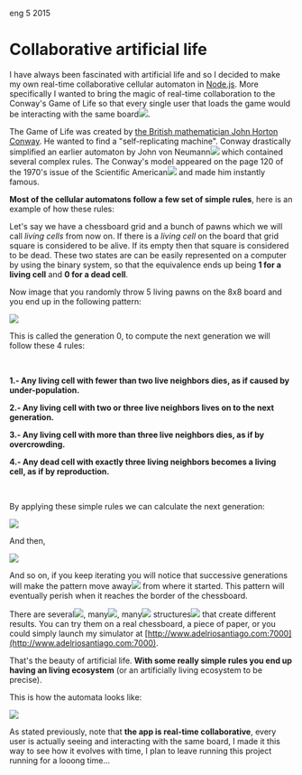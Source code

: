 <permalink>eng</permalink>
<month>5</month>
<year>2015</year>

# Collaborative artificial life

I have always been fascinated with artificial life and so I decided to make my own real-time collaborative cellular automaton in [Node.js](https://nodejs.org/). More specifically I wanted to bring the magic of real-time collaboration to the Conway's Game of Life so that every single user that loads the game would be <a class='mintip'>interacting with the same board<span><img src='/articles/artificial/images/alife-final-animated.gif'/></span></a>.

The Game of Life was created by [the British mathematician John Horton Conway](https://en.wikipedia.org/wiki/John_Horton_Conway). He wanted to find a "self-replicating machine". Conway drastically simplified an earlier <a class='mintip'>automaton by John von Neumann<span><img src='/articles/artificial/images/neumann-automaton.gif'/></span></a> which contained several complex rules. The Conway's model appeared on the page 120 of the <a class='mintip'>1970's issue of the Scientific American<span><img src='/articles/artificial/images/sa-1970.jpg'/></span></a> and made him instantly famous.

**Most of the cellular automatons follow a few set of simple rules**, here is an example of how these rules:

Let's say we have a chessboard grid and a bunch of pawns which we will call *living cells* from now on. If there is a *living cell* on the board that grid square is considered to be alive. If its empty then that square is considered to be dead. These two states are can be easily represented on a computer by using the binary system, so that the equivalence ends up being **1 for a living cell** and **0 for a dead cell**.

Now image that you randomly throw 5 living pawns on the 8x8 board and you end up in the following pattern:

![](/articles/artificial/images/chessboard-gen0.PNG)

This is called the generation 0, to compute the next generation we will follow these 4 rules:

<br/>

**1.- Any living cell with fewer than two live neighbors dies, as if caused by under-population.**

**2.- Any living cell with two or three live neighbors lives on to the next generation.**

**3.- Any living cell with more than three live neighbors dies, as if by overcrowding.**

**4.- Any dead cell with exactly three living neighbors becomes a living cell, as if by reproduction.**

<br/>

By applying these simple rules we can calculate the next generation:

![](/articles/artificial/images/chessboard-gen1.PNG)

And then,

![](/articles/artificial/images/chessboard-gen2.PNG)


And so on, if you keep iterating you will notice that <a class='mintip'>successive generations will make the pattern move away<span><img src='/articles/artificial/images/glider-animation.gif'/></span></a> from where it started. This pattern will eventually perish when it reaches the border of the chessboard.

There are <a class='mintip'>several<span><img src='/articles/artificial/images/gl-example0.gif'/></span></a>, <a class='mintip'>many<span><img src='/articles/artificial/images/gl-example1.gif'/></span></a>, <a class='mintip'>many<span><img src='/articles/artificial/images/gl-example2.gif'/></span></a> <a class='mintip'>structures<span><img src='/articles/artificial/images/gl-example3.gif'/></span></a> that create different results. You can try them on a real chessboard, a piece of paper, or you could simply launch my simulator at [http://www.adelriosantiago.com:7000](http://www.adelriosantiago.com:7000).

That's the beauty of artificial life. **With some really simple rules you end up having an living ecosystem** (or an artificially living ecosystem to be precise).

This is how the automata looks like:

<a href='http://www.adelriosantiago.com:7000'>![](/articles/artificial/images/alife-final.PNG)</a>


As stated previously, note that **the app is real-time collaborative**, every user is actually seeing and interacting with the same board, I made it this way to see how it evolves with time, I plan to leave running this project running for a looong time...
